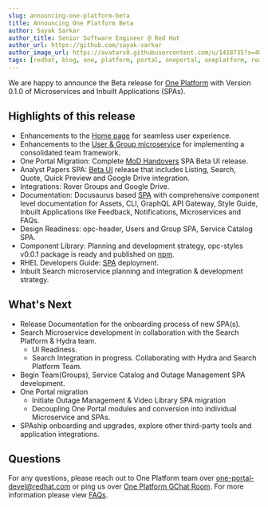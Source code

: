 ```yaml
---
slug: announcing-one-platform-beta
title: Announcing One Platform Beta
author: Sayak Sarkar
author_title: Senior Software Engineer @ Red Hat
author_url: https://github.com/sayak-sarkar
author_image_url: https://avatars0.githubusercontent.com/u/1418735?s=400&v=4
tags: [redhat, blog, one, platform, portal, oneportal, oneplatform, react, angular, beta, announcement, spaship]
---
```

We are happy to announce the Beta release for [One Platform](https://beta.one.redhat.com) with Version 0.1.0 of Microservices and Inbuilt Applications (SPAs).

## Highlights of this release

- Enhancements to the [Home page](https://beta.one.redhat.com/) for seamless user experience.
- Enhancements to the [User & Group microservice](https://beta.one.redhat.com/get-started/docs/microservices/user-groups/user-groups-service/) for implementing a consolidated team framework.
- One Portal Migration: Complete [MoD Handovers](https://beta.one.redhat.com/mod-handovers/) SPA Beta UI release.
- Analyst Papers SPA: [Beta UI](https://beta.one.redhat.com/analyst-papers) release that includes Listing, Search, Quote, Quick Preview and Google Drive integration.
- Integrations: Rover Groups and Google Drive.
- Documentation: Docusaurus based [SPA](https://beta.one.redhat.com/get-started/) with comprehensive component level documentation for Assets, CLI, GraphQL API Gateway, Style Guide, Inbuilt Applications like Feedback, Notifications, Microservices and FAQs.
- Design Readiness: opc-header, Users and Group SPA, Service Catalog SPA.
- Component Library: Planning and development strategy, opc-styles v0.0.1 package is ready and  published on [npm](https://www.npmjs.com/package/@one-platform/opc-styles).
- RHEL Developers Guide: [SPA](https://beta.one.redhat.com/rhel-developer-guide) deployment.
- Inbuilt Search microservice planning and integration & development strategy.

## What's Next

- Release Documentation for the onboarding process of new SPA(s).
- Search Microservice development in collaboration with the Search Platform & Hydra team.
  - UI Readiness.
  - Search Integration in progress. Collaborating with Hydra and Search Platform Team.
- Begin Team(Groups), Service Catalog and Outage Management SPA development.
- One Portal migration
  - Initiate Outage Management & Video Library SPA migration
  - Decoupling One Portal modules and conversion into individual Microservice and SPAs.
- SPAship onboarding and upgrades, explore other third-party tools and application integrations.

## Questions

For any questions, please reach out to One Platform team over [one-portal-devel@redhat.com](mailto:one-portal-devel@redhat.com) or ping us over [One Platform GChat Room](https://chat.google.com/room/AAAAF4M7oZE).
For more information please view [FAQs](/docs/faqs).
